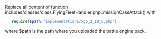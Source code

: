 Replace all content of function includes/classes/class.FlyingFleetHandler.php::missionCaseAttack() with 

   ```php
      require($path."implementations/xgp_2_10_5.php"); 
   ```

where $path is the path where you uploaded the battle engine pack. 
